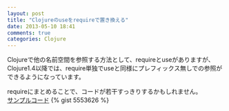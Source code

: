 ```yaml
---
layout: post
title: "Clojureのuseをrequireで置き換える"
date: 2013-05-10 18:41
comments: true
categories: Clojure
---
```


Clojureで他の名前空間を参照する方法として、requireとuseがありますが、Clojure1.4以降では、require単独でuseと同様にプレフィックス無しでの参照ができるようになっています。

requireにまとめることで、コードが若干すっきりするかもしれません。  
[サンプルコード](https://gist.github.com/matstani/5553626)
{% gist 5553626 %}
